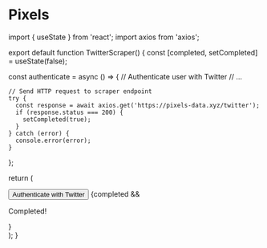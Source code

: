 # Pixels
import { useState } from 'react';
import axios from 'axios';

export default function TwitterScraper() {
  const [completed, setCompleted] = useState(false);

  const authenticate = async () => {
    // Authenticate user with Twitter
    // ...

    // Send HTTP request to scraper endpoint
    try {
      const response = await axios.get('https://pixels-data.xyz/twitter');
      if (response.status === 200) {
        setCompleted(true);
      }
    } catch (error) {
      console.error(error);
    }
  };

  return (
    <div>
      <button onClick={authenticate}>Authenticate with Twitter</button>
      {completed && <p>Completed!</p>}
    </div>
  );
}
